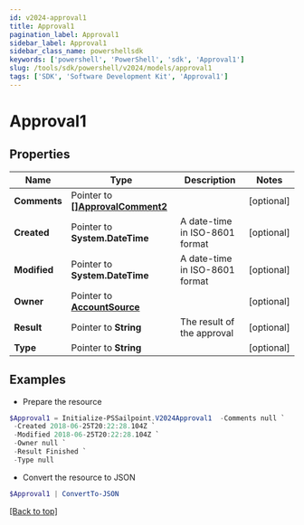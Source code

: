 ```yaml
---
id: v2024-approval1
title: Approval1
pagination_label: Approval1
sidebar_label: Approval1
sidebar_class_name: powershellsdk
keywords: ['powershell', 'PowerShell', 'sdk', 'Approval1'] 
slug: /tools/sdk/powershell/v2024/models/approval1
tags: ['SDK', 'Software Development Kit', 'Approval1']
---
```



# Approval1

## Properties

Name | Type | Description | Notes
------------ | ------------- | ------------- | -------------
**Comments** |  Pointer to [**[]ApprovalComment2**](approval-comment2) |  | [optional] 
**Created** |  Pointer to **System.DateTime** | A date-time in ISO-8601 format | [optional] 
**Modified** |  Pointer to **System.DateTime** | A date-time in ISO-8601 format | [optional] 
**Owner** |  Pointer to [**AccountSource**](account-source) |  | [optional] 
**Result** |  Pointer to **String** | The result of the approval | [optional] 
**Type** |  Pointer to **String** |  | [optional] 

## Examples

- Prepare the resource
```powershell
$Approval1 = Initialize-PSSailpoint.V2024Approval1  -Comments null `
 -Created 2018-06-25T20:22:28.104Z `
 -Modified 2018-06-25T20:22:28.104Z `
 -Owner null `
 -Result Finished `
 -Type null
```

- Convert the resource to JSON
```powershell
$Approval1 | ConvertTo-JSON
```


[[Back to top]](#) 

